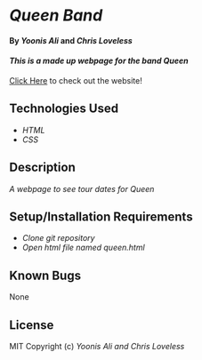 # _Queen Band_

#### By _**Yoonis Ali**_ and _**Chris Loveless**_


#### _This is a made up webpage for the band Queen_

[Click Here](https://yoonisali.github.io/queen/) to check out the website!

## Technologies Used

* _HTML_
* _CSS_


## Description

_A webpage to see tour dates for Queen_

## Setup/Installation Requirements

* _Clone git repository_
* _Open html file named queen.html_


## Known Bugs

None

## License

MIT
Copyright (c) _Yoonis Ali and Chris Loveless_

